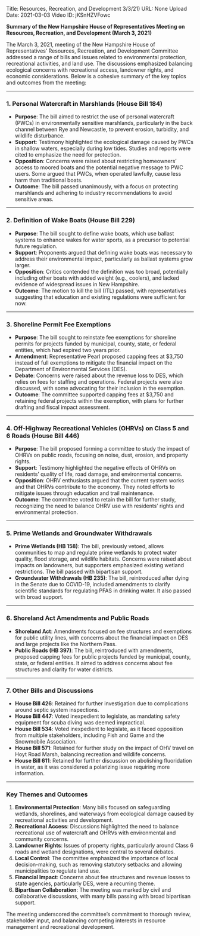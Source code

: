 Title: Resources, Recreation, and Development 3/3/21)
URL: None
Upload Date: 2021-03-03
Video ID: jKSnHZVFowc

**Summary of the New Hampshire House of Representatives Meeting on Resources, Recreation, and Development (March 3, 2021)**

The March 3, 2021, meeting of the New Hampshire House of Representatives’ Resources, Recreation, and Development Committee addressed a range of bills and issues related to environmental protection, recreational activities, and land use. The discussions emphasized balancing ecological concerns with recreational access, landowner rights, and economic considerations. Below is a cohesive summary of the key topics and outcomes from the meeting:

---

### **1. Personal Watercraft in Marshlands (House Bill 184)**
- **Purpose**: The bill aimed to restrict the use of personal watercraft (PWCs) in environmentally sensitive marshlands, particularly in the back channel between Rye and Newcastle, to prevent erosion, turbidity, and wildlife disturbance.
- **Support**: Testimony highlighted the ecological damage caused by PWCs in shallow waters, especially during low tides. Studies and reports were cited to emphasize the need for protection.
- **Opposition**: Concerns were raised about restricting homeowners’ access to moored boats and the potential negative message to PWC users. Some argued that PWCs, when operated lawfully, cause less harm than traditional boats.
- **Outcome**: The bill passed unanimously, with a focus on protecting marshlands and adhering to industry recommendations to avoid sensitive areas.

---

### **2. Definition of Wake Boats (House Bill 229)**
- **Purpose**: The bill sought to define wake boats, which use ballast systems to enhance wakes for water sports, as a precursor to potential future regulation.
- **Support**: Proponents argued that defining wake boats was necessary to address their environmental impact, particularly as ballast systems grow larger.
- **Opposition**: Critics contended the definition was too broad, potentially including other boats with added weight (e.g., coolers), and lacked evidence of widespread issues in New Hampshire.
- **Outcome**: The motion to kill the bill (ITL) passed, with representatives suggesting that education and existing regulations were sufficient for now.

---

### **3. Shoreline Permit Fee Exemptions**
- **Purpose**: The bill sought to reinstate fee exemptions for shoreline permits for projects funded by municipal, county, state, or federal entities, which had expired two years prior.
- **Amendment**: Representative Pearl proposed capping fees at $3,750 instead of full exemptions to mitigate the financial impact on the Department of Environmental Services (DES).
- **Debate**: Concerns were raised about the revenue loss to DES, which relies on fees for staffing and operations. Federal projects were also discussed, with some advocating for their inclusion in the exemption.
- **Outcome**: The committee supported capping fees at $3,750 and retaining federal projects within the exemption, with plans for further drafting and fiscal impact assessment.

---

### **4. Off-Highway Recreational Vehicles (OHRVs) on Class 5 and 6 Roads (House Bill 446)**
- **Purpose**: The bill proposed forming a committee to study the impact of OHRVs on public roads, focusing on noise, dust, erosion, and property rights.
- **Support**: Testimony highlighted the negative effects of OHRVs on residents’ quality of life, road damage, and environmental concerns.
- **Opposition**: OHRV enthusiasts argued that the current system works and that OHRVs contribute to the economy. They noted efforts to mitigate issues through education and trail maintenance.
- **Outcome**: The committee voted to retain the bill for further study, recognizing the need to balance OHRV use with residents’ rights and environmental protection.

---

### **5. Prime Wetlands and Groundwater Withdrawals**
- **Prime Wetlands (HB 158)**: The bill, previously vetoed, allows communities to map and regulate prime wetlands to protect water quality, flood storage, and wildlife habitats. Concerns were raised about impacts on landowners, but supporters emphasized existing wetland restrictions. The bill passed with bipartisan support.
- **Groundwater Withdrawals (HB 235)**: The bill, reintroduced after dying in the Senate due to COVID-19, included amendments to clarify scientific standards for regulating PFAS in drinking water. It also passed with broad support.

---

### **6. Shoreland Act Amendments and Public Roads**
- **Shoreland Act**: Amendments focused on fee structures and exemptions for public utility lines, with concerns about the financial impact on DES and large projects like the Northern Pass.
- **Public Roads (HB 397)**: The bill, reintroduced with amendments, proposed capping fees for public projects funded by municipal, county, state, or federal entities. It aimed to address concerns about fee structures and clarity for water districts.

---

### **7. Other Bills and Discussions**
- **House Bill 426**: Retained for further investigation due to complications around septic system inspections.
- **House Bill 447**: Voted inexpedient to legislate, as mandating safety equipment for scuba diving was deemed impractical.
- **House Bill 534**: Voted inexpedient to legislate, as it faced opposition from multiple stakeholders, including Fish and Game and the Snowmobile Association.
- **House Bill 571**: Retained for further study on the impact of OHV travel on Hoyt Road Marsh, balancing recreation and wildlife concerns.
- **House Bill 611**: Retained for further discussion on abolishing fluoridation in water, as it was considered a polarizing issue requiring more information.

---

### **Key Themes and Outcomes**
1. **Environmental Protection**: Many bills focused on safeguarding wetlands, shorelines, and waterways from ecological damage caused by recreational activities and development.
2. **Recreational Access**: Discussions highlighted the need to balance recreational use of watercraft and OHRVs with environmental and community concerns.
3. **Landowner Rights**: Issues of property rights, particularly around Class 6 roads and wetland designations, were central to several debates.
4. **Local Control**: The committee emphasized the importance of local decision-making, such as removing statutory setbacks and allowing municipalities to regulate land use.
5. **Financial Impact**: Concerns about fee structures and revenue losses to state agencies, particularly DES, were a recurring theme.
6. **Bipartisan Collaboration**: The meeting was marked by civil and collaborative discussions, with many bills passing with broad bipartisan support.

The meeting underscored the committee’s commitment to thorough review, stakeholder input, and balancing competing interests in resource management and recreational development.